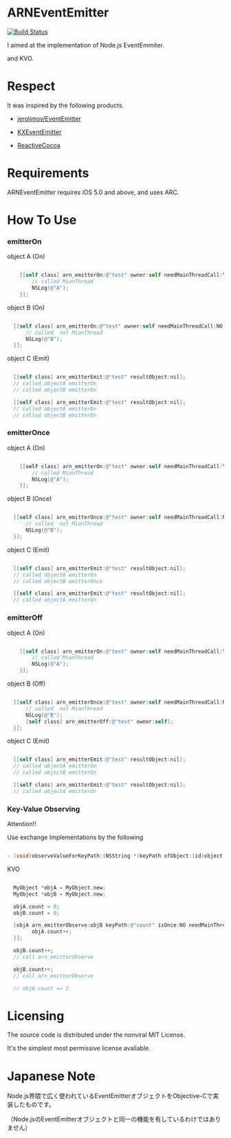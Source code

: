 ARNEventEmitter
======================

[![Build Status](https://travis-ci.org/xxxAIRINxxx/ARNEventEmitter.svg?branch=master)](https://travis-ci.org/xxxAIRINxxx/ARNEventEmitter)

I aimed at the implementation of Node.js EventEmmiter.

and KVO.


Respect
============

It was inspired by the following products.

* [jerolimov/EventEmitter](https://github.com/jerolimov/EventEmitter)

* [KXEventEmitter](https://github.com/keroxp/KXEventEmitter)

* [ReactiveCocoa](https://github.com/ReactiveCocoa/ReactiveCocoa)


Requirements
============

ARNEventEmitter requires iOS 5.0 and above, and uses ARC.

How To Use
============

### emitterOn

object A (On)
```objectivec

    [[self class] arn_emitterOn:@"test" owner:self needMainThreadCall:YES callbackBlock:^(id resultObject){
        // called MianThread
        NSLog(@"A");
    }];

```

object B (On)
```objectivec

  [[self class] arn_emitterOn:@"test" owner:self needMainThreadCall:NO callbackBlock:^(id resultObject){
      // called  not MianThread
      NSLog(@"B");
  }];

```

object C (Emit)
```objectivec

  [[self class] arn_emitterEmit:@"test" resultObject:nil];
  // called objectA emitterOn
  // called objectB emitterOn

  [[self class] arn_emitterEmit:@"test" resultObject:nil];
  // called objectA emitterOn
  // called objectB emitterOn

```

### emitterOnce

object A (On)
```objectivec

    [[self class] arn_emitterOn:@"test" owner:self needMainThreadCall:YES callbackBlock:^(id resultObject){
        // called MianThread
        NSLog(@"A");
    }];

```

object B (Once)
```objectivec

  [[self class] arn_emitterOnce:@"test" owner:self needMainThreadCall:NO callbackBlock:^(id resultObject){
      // called  not MianThread
      NSLog(@"B");
  }];

```

object C (Emit)
```objectivec

  [[self class] arn_emitterEmit:@"test" resultObject:nil];
  // called objectA emitterOn
  // called objectB emitterOnce

  [[self class] arn_emitterEmit:@"test" resultObject:nil];
  // called objectA emitterOn

```

### emitterOff

object A (On)
```objectivec

    [[self class] arn_emitterOn:@"test" owner:self needMainThreadCall:YES callbackBlock:^(id resultObject){
        // called MianThread
        NSLog(@"A");
    }];

```

object B (Off)
```objectivec

  [[self class] arn_emitterOnce:@"test" owner:self needMainThreadCall:NO callbackBlock:^(id resultObject){
      // called  not MianThread
      NSLog(@"B");
      [self class] arn_emitterOff:@"test" owner:self];
  }];

```

object C (Emit)
```objectivec

  [[self class] arn_emitterEmit:@"test" resultObject:nil];
  // called objectA emitterOn
  // called objectB emitterOn

  [[self class] arn_emitterEmit:@"test" resultObject:nil];
  // called objectA emitterOn

```

### Key-Value Observing

Attention!!

Use exchange Implementations by the following

```objectivec

- (void)observeValueForKeyPath:(NSString *)keyPath ofObject:(id)object change:(NSDictionary *)change context:(void *)context

```

KVO
```objectivec

  MyObject *objA = MyObject.new;
  MyObject *objB = MyObject.new;

  objA.count = 0;
  objB.count = 0;

  [objA arn_emitterObserve:objB keyPath:@"count" isOnce:NO needMainThreadCall:NO callbackBlock:^(id resutObject) {
        objA.count++;
  }];

  objB.count++;
  // call arn_emitterObserve

  objB.count++;
  // call arn_emitterObserve

  // objA.count == 2


```


Licensing
============

The source code is distributed under the nonviral MIT License.

 It's the simplest most permissive license available.


Japanese Note
============

Node.js界隈で広く使われているEventEmitterオブジェクトをObjective-Cで実装したものです。

（Node.jsのEventEmitterオブジェクトと同一の機能を有しているわけではありません）
